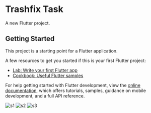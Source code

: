 # Trashfix Task

A new Flutter project.

## Getting Started

This project is a starting point for a Flutter application.

A few resources to get you started if this is your first Flutter project:

- [Lab: Write your first Flutter app](https://docs.flutter.dev/get-started/codelab)
- [Cookbook: Useful Flutter samples](https://docs.flutter.dev/cookbook)

For help getting started with Flutter development, view the
[online documentation](https://docs.flutter.dev/), which offers tutorials,
samples, guidance on mobile development, and a full API reference.

![s1](https://github.com/pratik-319/Trashfix-task/assets/112092283/06e645ca-fd3c-4698-82a3-2f673f029503)
![s2](https://github.com/pratik-319/Trashfix-task/assets/112092283/e726e2e7-9201-4366-be32-3b4827d48018)
![s3](https://github.com/pratik-319/Trashfix-task/assets/112092283/e4f2636c-356b-412e-98f5-4098f30a9b5c)
